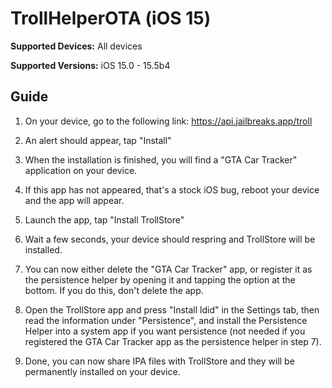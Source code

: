 # TrollHelperOTA (iOS 15)
**Supported Devices:** All devices

**Supported Versions:** iOS 15.0 - 15.5b4

## Guide

1. On your device, go to the following link: https://api.jailbreaks.app/troll

2. An alert should appear, tap "Install"

3. When the installation is finished, you will find a "GTA Car Tracker" application on your device.

4. If this app has not appeared, that's a stock iOS bug, reboot your device and the app will appear.

5. Launch the app, tap "Install TrollStore"

6. Wait a few seconds, your device should respring and TrollStore will be installed.

7. You can now either delete the "GTA Car Tracker" app, or register it as the persistence helper by opening it and tapping the option at the bottom. If you do this, don't delete the app. 

8. Open the TrollStore app and press "Install ldid" in the Settings tab, then read the information under "Persistence", and install the Persistence Helper into a system app if you want persistence (not needed if you registered the GTA Car Tracker app as the persistence helper in step 7).

9. Done, you can now share IPA files with TrollStore and they will be permanently installed on your device.
